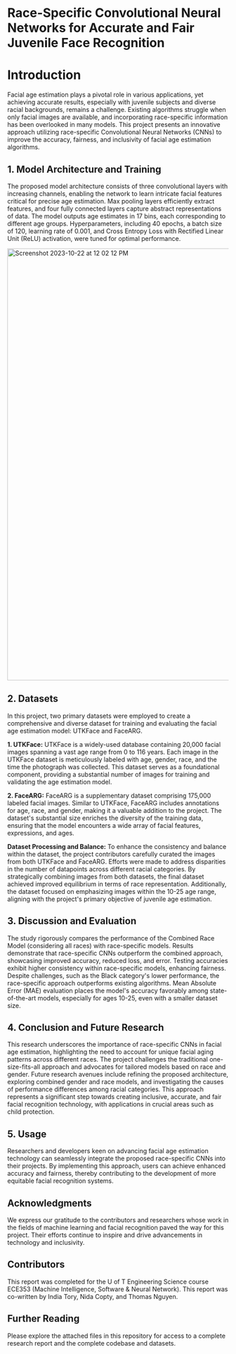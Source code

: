 # Race-Specific Convolutional Neural Networks for Accurate and Fair Juvenile Face Recognition

# Introduction

Facial age estimation plays a pivotal role in various applications, yet achieving accurate results, especially with juvenile subjects and diverse racial backgrounds, remains a challenge. Existing algorithms struggle when only facial images are available, and incorporating race-specific information has been overlooked in many models. This project presents an innovative approach utilizing race-specific Convolutional Neural Networks (CNNs) to improve the accuracy, fairness, and inclusivity of facial age estimation algorithms.

## 1. Model Architecture and Training

The proposed model architecture consists of three convolutional layers with increasing channels, enabling the network to learn intricate facial features critical for precise age estimation. Max pooling layers efficiently extract features, and four fully connected layers capture abstract representations of data. The model outputs age estimates in 17 bins, each corresponding to different age groups. Hyperparameters, including 40 epochs, a batch size of 120, learning rate of 0.001, and Cross Entropy Loss with Rectified Linear Unit (ReLU) activation, were tuned for optimal performance.

<img width="981" alt="Screenshot 2023-10-22 at 12 02 12 PM" src="https://github.com/indiatoryy/Age-Detection-From-Image/assets/105636722/4f9f1134-4a5e-41ab-9a9f-457ee386f91e">

## 2. Datasets
In this project, two primary datasets were employed to create a comprehensive and diverse dataset for training and evaluating the facial age estimation model: UTKFace and FaceARG.

**1. UTKFace:**
UTKFace is a widely-used database containing 20,000 facial images spanning a vast age range from 0 to 116 years. Each image in the UTKFace dataset is meticulously labeled with age, gender, race, and the time the photograph was collected. This dataset serves as a foundational component, providing a substantial number of images for training and validating the age estimation model. 

**2. FaceARG:**
FaceARG is a supplementary dataset comprising 175,000 labeled facial images. Similar to UTKFace, FaceARG includes annotations for age, race, and gender, making it a valuable addition to the project. The dataset's substantial size enriches the diversity of the training data, ensuring that the model encounters a wide array of facial features, expressions, and ages. 

**Dataset Processing and Balance:**
To enhance the consistency and balance within the dataset, the project contributors carefully curated the images from both UTKFace and FaceARG. Efforts were made to address disparities in the number of datapoints across different racial categories. By strategically combining images from both datasets, the final dataset achieved improved equilibrium in terms of race representation. Additionally, the dataset focused on emphasizing images within the 10-25 age range, aligning with the project's primary objective of juvenile age estimation.

## 3. Discussion and Evaluation

The study rigorously compares the performance of the Combined Race Model (considering all races) with race-specific models. Results demonstrate that race-specific CNNs outperform the combined approach, showcasing improved accuracy, reduced loss, and error. Testing accuracies exhibit higher consistency within race-specific models, enhancing fairness. Despite challenges, such as the Black category's lower performance, the race-specific approach outperforms existing algorithms. Mean Absolute Error (MAE) evaluation places the model's accuracy favorably among state-of-the-art models, especially for ages 10-25, even with a smaller dataset size.

## 4. Conclusion and Future Research

This research underscores the importance of race-specific CNNs in facial age estimation, highlighting the need to account for unique facial aging patterns across different races. The project challenges the traditional one-size-fits-all approach and advocates for tailored models based on race and gender. Future research avenues include refining the proposed architecture, exploring combined gender and race models, and investigating the causes of performance differences among racial categories. This approach represents a significant step towards creating inclusive, accurate, and fair facial recognition technology, with applications in crucial areas such as child protection.

## 5. Usage

Researchers and developers keen on advancing facial age estimation technology can seamlessly integrate the proposed race-specific CNNs into their projects. By implementing this approach, users can achieve enhanced accuracy and fairness, thereby contributing to the development of more equitable facial recognition systems.

## Acknowledgments

We express our gratitude to the contributors and researchers whose work in the fields of machine learning and facial recognition paved the way for this project. Their efforts continue to inspire and drive advancements in technology and inclusivity.

## Contributors
This report was completed for the U of T Engineering Science course ECE353 (Machine Intelligence, Software & Neural Network). This report was co-written by India Tory, Nida Copty, and Thomas Nguyen.

## Further Reading
Please explore the attached files in this repository for access to a complete research report and the complete codebase and datasets.

